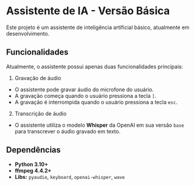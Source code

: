 # Assistente de IA - Versão Básica

Este projeto é um assistente de inteligência artificial básico, atualmente em desenvolvimento.

## Funcionalidades
Atualmente, o assistente possui apenas duas funcionalidades principais:
1. Gravação de áudio
 - O assistente pode gravar áudio do microfone do usuário.
 - A gravação começa quando o usuário pressiona a tecla `]`.
 - A gravação é interrompida quando o usuário pressiona a tecla `esc`.
2. Transcrição de áudio
 - O assistente utiliza o modelo <strong>Whisper</strong> da OpenAI em sua versão `base` para transcrever o áudio gravado em texto.

## Dependências
- <strong>Python 3.10+</strong>
- <strong>ffmpeg 4.4.2+</strong>
- <strong>Libs:</strong> `pyaudio`, `keyboard`, `openai-whisper`, `wave`